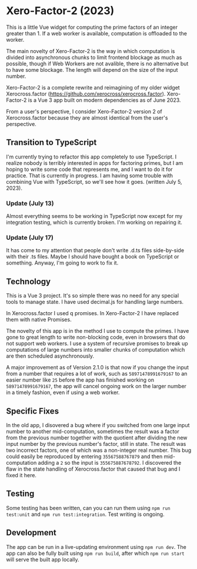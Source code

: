 # Xero-Factor-2 (2023)

This is a little Vue widget for computing the prime factors of an integer greater than 1.  If a web worker is available, computation is offloaded to the worker.

The main novelty of Xero-Factor-2 is the way in which computation is divided into asynchronous chunks to limit frontend blockage as much as possible, though if Web Workers are not avalible, there is no alternative but to have some blockage. The length will depend on the size of the input number.

Xero-Factor-2 is a complete rewrite and reimagining of my older widget Xerocross.factor (https://github.com/xerocross/xerocross.factor). Xero-Factor-2 is a Vue 3 app built on modern dependencies as of June 2023.

From a user's perspective, I consider Xero-Factor-2 version 2 of Xerocross.factor because they are almost identical from the user's perspective.

## Transition to TypeScript

I'm currently trying to refactor this app completely to use TypeScript. I realize nobody is terribly interested in apps for factoring primes, but I am hoping to write some code that represents me, and I want to do it for practice. That is currently in progress. I am having some trouble with combining Vue with TypeScript, so we'll see how it goes. (written July 5, 2023).

### Update (July 13)

Almost everything seems to be working in TypeScript now except for my integration testing, which is currently broken. I'm working on repairing it.

### Update (July 17)

It has come to my attention that people don't write .d.ts files side-by-side with their .ts files. Maybe I should have bought a book on TypeScript or something. Anyway, I'm going to work to fix it.

## Technology

This is a Vue 3 project. It's so simple there was no need for any special tools to manage state. I have used decimal.js for handling large numbers.

In Xerocross.factor I used q promises. In Xero-Factor-2 I have replaced them with native Promises.

The novelty of this app is in the method I use to compute the primes. I have gone to great length to write non-blocking code, even in browsers that do not support web workers. I use a system of recursive promises to break up computations of large numbers into smaller chunks of computation which are then scheduled asynchronously.

A major improvement as of Version 2.1.0 is that now if you change the input from a number
that requires a lot of work, such as `58971478991679167` to an easier number like `25` before
the app has finished working on `58971478991679167`, the app will cancel ongoing work on the larger
number in a timely fashion, even if using a web worker.

## Specific Fixes

In the old app, I disovered a bug where if you switched from one large input number to another mid-computation, sometimes the result was a factor from the previous number together with the quotient after dividing the new input number by the previous number's factor, still in state. The result was two incorrect factors, one of which was a non-integer real number. This bug could easily be reproduced by entering `35567588767879` and then mid-computation adding a `2` so the input is `355675887678792`. I discovered the flaw in the state handling of Xerocross.factor that caused that bug and I fixed it here.

## Testing

Some testing has been written, can you can run them using `npm run test:unit` and `npm run test:integration`. Test writing is ongoing.

## Development

The app can be run in a live-updating environment using `npm run dev`. The app can also be fully built using `npm run build`, after which `npm run start` will serve the built app locally.